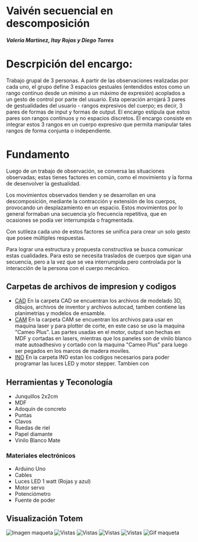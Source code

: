 # Vaivén secuencial en descomposición
##### Valeria Martinez, Itay Rojas y Diego Torres

# Descrpición del encargo:
Trabajo grupal de 3 personas. A partir de las observaciones realizadas por cada uno, el grupo define 3 espacios gestuales (entendidos estos como un rango contínuo desde un mínimo a un máximo de expresión) acoplados a un gesto de control por parte del usuario. Esta operación arrojará 3 pares de gestualidades del usuario - rangos expresivos del cuerpo; es decir, 3 pares de formas de input y formas de output. El encargo estipula que estos pares son rangos continuos y no espacios discretos. El encargo consiste en integrar estos 3 rangos en un cuerpo expresivo que permita manipular tales rangos de forma conjunta o independiente.

# Fundamento

Luego de un trabajo de observación, se conversa las situaciones observadas; estas tienes factores en común, como el movimiento y la forma de desenvolver la gestualidad.

Los movimientos observados tienden y se desarrollan en una descomposición, mediante la contracción y extensión de los cuerpos, provocando un desplazamiento en un espacio. Estos movimientos por lo general formaban una secuencia y/o frecuencia repetitiva, que en ocasiones se podía ver interrumpida o fragmentada.

Con sutileza cada uno de estos factores se unifica para crear un solo gesto que posee múltiples respuestas.

Para lograr una estructura y propuesta constructiva se busca comunicar estas cualidades. Para esto se necesita traslados de cuerpos que sigan una secuencia, pero a la vez que se vea interrumpida pero controlada por la interacción de la persona con el cuerpo mecánico.

## Carpetas de archivos de impresion y codigos

- [CAD](https://itayrojas.github.io/Vaiven_Secuencial_en_Descomposicion/cad)
  En la carpeta CAD se encuentran los archivos de modelado 3D, dibujos, archivos de inventor y archivos autocad, tamben contiene las planimetrias y modelos de ensamble.
- [CAM](https://itayrojas.github.io/Vaiven_Secuencial_en_Descomposicion/cam)
  En la carpeta CAM se encuentran los archivos para usar en maquina laser y para plotter de corte, en este caso se uso la maquina "Cameo Plus". Las partes usadas en el motor, output son hechas en MDF y cortadas en lasers, mientras que los paneles son de vinilo blanco mate autoadhesivo y cortado con la maquina "Cameo Plus" para luego ser pegados en los marcos de madera moviles.
- [INO](https://itayrojas.github.io/Vaiven_Secuencial_en_Descomposicion/ino)
  En la carpeta INO estan los codigos necesarios para poder programar las luces LED y motor stepper. Tambien con 
  
## Herramientas y Teconología
<ul>
<li>Junquillos 2x2cm </li>
<li>MDF</li>
<li>Adoquín de concreto</li>
<li>Puntas </li>
<li>Clavos</li>
<li>Ruedas de riel</li>
<li>Papel diamante</li>
<li>Vinilo Blanco Mate</li>
</ul>

<h3> Materiales electrónicos </h3>

<ul>
<li>Arduino Uno</li>
<li>Cables</li>
<li>Luces LED 1 watt (Rojas y azul)</li>
<li>Motor servo </li>
<li>Potenciómetro</li>
<li>Fuente de poder</li>

 </ul>

## Visualización Totem

![Imagen maqueta](https://wiki.ead.pucv.cl/images/3/3c/Maqueta_TDIX2022%2CIVD.png)
![Vistas](https://wiki.ead.pucv.cl/images/d/dd/Vistasfrontalesdixentrega3totem2.png)
![Vistas](https://wiki.ead.pucv.cl/images/thumb/8/86/Finaldixentrega3DiVaI_%282%29.png/200px-Finaldixentrega3DiVaI_%282%29.png)
![Vistas](https://wiki.ead.pucv.cl/images/thumb/b/bf/Finaldixentrega3DiVaI_%283%29.png/200px-Finaldixentrega3DiVaI_%283%29.png)
![Vistas](https://wiki.ead.pucv.cl/images/thumb/c/ce/Finaldixentrega3DiVaI_%284%29.png/200px-Finaldixentrega3DiVaI_%284%29.png)
![Gif maqueta](https://wiki.ead.pucv.cl/images/e/e9/Finaldixentrega3DiVaI_%285%29.gif)







